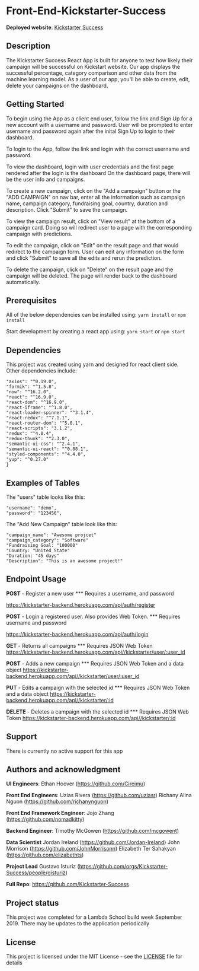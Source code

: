 # Front-End-Kickstarter-Success

**Deployed website**:
[Kickstarter Success](https://kickstartersuccess.now.sh/)

## Description

The Kickstarter Success React App is built for anyone to test how likely their campaign will be successful on Kickstart website. Our app displays the successful percentage, category comparison and other data from the machine learning model. As a user of our app, you'll be able to create, edit, delete your campaigns on the dashboard.

## Getting Started

To begin using the App as a client end user, follow the link and Sign Up for a new account with a username and password. User will be prompted to enter username and password again after the inital Sign Up to login to their dashboard.
<!-- <img width="600" height="400" src=/> -->

To login to the App, follow the link and login with the correct username and password.
<!-- <img width="600" height="400" src="" /> -->

To view the dashboard, login with user credentials and the first page rendered after the login is the dashboard On the dashboard page, there will be the user info and campaigns.
<!-- <img width="600" height="400" src="" /> -->

To create a new campaign, click on the "Add a campaign" button or the "ADD CAMPAIGN" on nav bar, enter all the information such as campaign name, campaign category, fundraising goal, country, duration and description. Click "Submit" to save the campaign.
<!-- <img width="600" height="400" src=""> -->

To view the campaign result, click on "View result" at the bottom of a campaign card. Doing so will redirect user to a page with the corresponding campaign with predictions. 

To edit the campaign, click on "Edit" on the result page and that would redirect to the campaign form. User can edit any information on the form and click "Submit" to save all the edits and rerun the prediction.

To delete the campaign, click on "Delete" on the result page and the campaign will be deleted. The page will render back to the dashboard automatically.
<!-- <img width="600" height="400" src="" /> -->

## Prerequisites

All of the below dependencies can be installed using:
`yarn install` or `npm install`

Start development by creating a react app using:
`yarn start` or `npm start`

## Dependencies

This project was created using yarn and designed for react client side. Other dependencies include:

```
"axios": "^0.19.0",
"formik": "^1.5.8",
"now": "^16.2.0",
"react": "^16.9.0",
"react-dom": "^16.9.0",
"react-iframe": "^1.8.0",
"react-loader-spinner": "^3.1.4",
"react-redux": "^7.1.1",
"react-router-dom": "^5.0.1",
"react-scripts": "3.1.2",
"redux": "^4.0.4",
"redux-thunk": "^2.3.0",
"semantic-ui-css": "^2.4.1",
"semantic-ui-react": "^0.88.1",
"styled-components": "^4.4.0",
"yup": "^0.27.0"
}
```
## Examples of Tables

The "users" table looks like this:

```
"username": "demo",
"password": "123456",
```

The "Add New Campaign" table look like this:

```
"campaign_name": "Awesome projcet"
"campaign_category": "Software"
"Fundraising Goal: "100000"
"Country: "United State"
"Duration: "45 days"
"Description": "This is an awesome project!"

```

## Endpoint Usage

**POST** - Register a new user
\*\*\* Requires a username, and password

https://kickstarter-backend.herokuapp.com/api/auth/register

**POST** - Login a registered user. Also provides Web Token.
\*\*\* Requires username and password

https://kickstarter-backend.herokuapp.com/api/auth/login

**GET** - Returns all campaigns
\*\*\* Requires JSON Web Token
https://kickstarter-backend.herokuapp.com/api//kickstarter/user/:user_id


**POST** - Adds a new campaign
\*\*\* Requires JSON Web Token and a data object
https://kickstarter-backend.herokuapp.com/api//kickstarter/user/:user_id

**PUT** - Edits a campaign with the selected id
\*\*\* Requires JSON Web Token and a data object
https://kickstarter-backend.herokuapp.com/api//kickstarter/:id

**DELETE** - Deletes a campaign with the selected id
\*\*\* Requires JSON Web Token
https://kickstarter-backend.herokuapp.com/api//kickstarter/:id

## Support

There is currently no active support for this app

## Authors and acknowledgment

**UI Engineers**:
Ethan Hoover (https://github.com/Cireimu)

**Front End Engineers**:
Uzias Rivera (https://github.com/uziasr)
Richany Alina Nguon (https://github.com/richanynguon)

**Front End Framework Engineer**:
Jojo Zhang (https://github.com/nomadkitty)

**Backend Engineer**:
Timothy McGowen (https://github.com/mcgowent)

**Data Scientist**
Jordan Ireland (https://github.com/Jordan-Ireland)
John Morrison (https://github.com/JohnMorrisonn)
Elizabeth Ter Sahakyan (https://github.com/elizabethts)

**Project Lead**
Gustavo Isturiz (https://github.com/orgs/Kickstarter-Success/people/gisturiz)

**Full Repo**:
https://github.com/Kickstarter-Success

## Project status

This project was completed for a Lambda School build week September 2019. There may be updates to the application periodically

## License

This project is licensed under the MIT License - see the [LICENSE](LICENSE) file for details